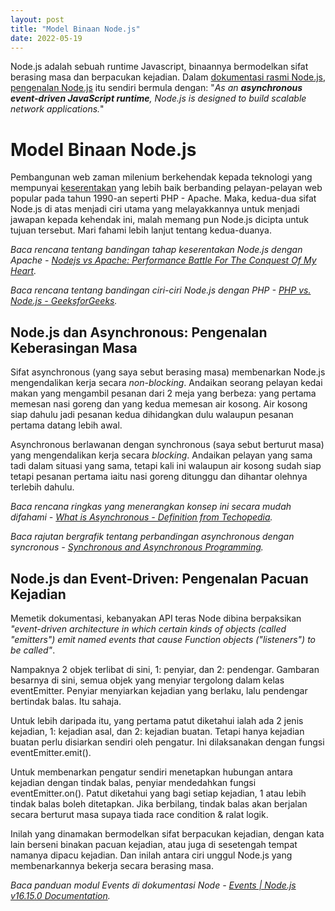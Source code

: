 ```yaml
---
layout: post
title: "Model Binaan Node.js"
date: 2022-05-19
---
```


Node.js adalah sebuah runtime Javascript, binaannya bermodelkan sifat berasing masa dan berpacukan kejadian. Dalam [dokumentasi rasmi Node.js](https://nodejs.org/), [pengenalan Node.js](https://nodejs.org/en/about/) itu sendiri bermula dengan: "*As an **asynchronous event-driven JavaScript runtime**, Node.js is designed to build scalable network applications.*"

Model Binaan Node.js
====================

Pembangunan web zaman milenium berkehendak kepada teknologi yang mempunyai [keserentakan](https://ms.wikipedia.org/wiki/Keserentakan_(sains_komputer)) yang lebih baik berbanding pelayan-pelayan web popular pada tahun 1990-an seperti PHP - Apache. Maka, kedua-dua sifat Node.js di atas menjadi ciri utama yang melayakkannya untuk menjadi jawapan kepada kehendak ini, malah memang pun Node.js dicipta untuk tujuan tersebut. Mari fahami lebih lanjut tentang kedua-duanya.

*Baca rencana tentang bandingan tahap keserentakan Node.js dengan Apache - [Nodejs vs Apache: Performance Battle For The Conquest Of My Heart](https://dev.to/emiliosp/nodejs-vs-apache-performance-battle-for-the-conquest-of-my-5c4n).*

*Baca rencana tentang bandingan ciri-ciri Node.js dengan PHP - [PHP vs. Node.js - GeeksforGeeks](https://www.geeksforgeeks.org/php-vs-node-js/#:~:text=PHP%20scripts%20have%20an%20extension,Chrome's%20JavaScript%20Engine(V8)).*

Node.js dan Asynchronous: Pengenalan Keberasingan Masa
------------------------------------------------------

Sifat asynchronous (yang saya sebut berasing masa) membenarkan Node.js mengendalikan kerja secara *non-blocking*. Andaikan seorang pelayan kedai makan yang mengambil pesanan dari 2 meja yang berbeza: yang pertama memesan nasi goreng dan yang kedua memesan air kosong. Air kosong siap dahulu jadi pesanan kedua dihidangkan dulu walaupun pesanan pertama datang lebih awal. 

Asynchronous berlawanan dengan synchronous (saya sebut berturut masa) yang mengendalikan kerja secara *blocking*. Andaikan pelayan yang sama tadi dalam situasi yang sama, tetapi kali ini walaupun air kosong sudah siap tetapi pesanan pertama iaitu nasi goreng ditunggu dan dihantar olehnya terlebih dahulu.

*Baca rencana ringkas yang menerangkan konsep ini secara mudah difahami - [What is Asynchronous - Definition from Techopedia](https://www.techopedia.com/definition/17757/asyncronous).*

*Baca rajutan bergrafik tentang perbandingan asynchronous dengan syncronous - [Synchronous and Asynchronous Programming](https://twitter.com/Rapid_API/status/1527636774037639168?s=20&t=1DFr9gc_CwDenDr1y3b0vg).*

Node.js dan Event-Driven: Pengenalan Pacuan Kejadian
----------------------------------------------------

Memetik dokumentasi, kebanyakan API teras Node dibina berpaksikan *"event-driven architecture in which certain kinds of objects (called "emitters") emit named events that cause Function objects ("listeners") to be called"*.

Nampaknya 2 objek terlibat di sini, 1: penyiar, dan 2: pendengar. Gambaran besarnya di sini, semua objek yang menyiar tergolong dalam kelas eventEmitter. Penyiar menyiarkan kejadian yang berlaku, lalu pendengar bertindak balas. Itu sahaja.

Untuk lebih daripada itu, yang pertama patut diketahui ialah ada 2 jenis kejadian, 1: kejadian asal, dan 2: kejadian buatan. Tetapi hanya kejadian buatan perlu disiarkan sendiri oleh pengatur. Ini dilaksanakan dengan fungsi eventEmitter.emit().

Untuk membenarkan pengatur sendiri menetapkan hubungan antara kejadian dengan tindak balas, penyiar mendedahkan fungsi eventEmitter.on(). Patut diketahui yang bagi setiap kejadian, 1 atau lebih tindak balas boleh ditetapkan. Jika berbilang, tindak balas akan berjalan secara berturut masa supaya tiada race condition & ralat logik.

Inilah yang dinamakan bermodelkan sifat berpacukan kejadian, dengan kata lain berseni binakan pacuan kejadian, atau juga di sesetengah tempat namanya dipacu kejadian. Dan inilah antara ciri unggul Node.js yang membenarkannya bekerja secara berasing masa.

*Baca panduan modul Events di dokumentasi Node - [Events | Node.js v16.15.0 Documentation](https://nodejs.org/dist/latest-v16.x/docs/api/events.html#events).*



